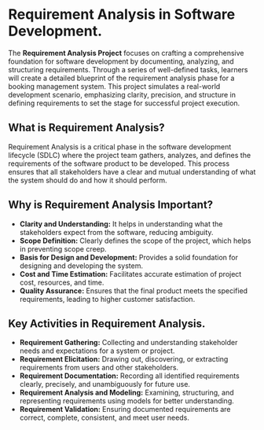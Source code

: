 # Requirement Analysis in Software Development.

The **Requirement Analysis Project** focuses on crafting a comprehensive foundation for software development by documenting, analyzing, and structuring requirements. Through a series of well-defined tasks, learners will create a detailed blueprint of the requirement analysis phase for a booking management system. This project simulates a real-world development scenario, emphasizing clarity, precision, and structure in defining requirements to set the stage for successful project execution.

## What is Requirement Analysis?

Requirement Analysis is a critical phase in the software development lifecycle (SDLC) where the project team gathers, analyzes, and defines the requirements of the software product to be developed. This process ensures that all stakeholders have a clear and mutual understanding of what the system should do and how it should perform.

## Why is Requirement Analysis Important?

-  **Clarity and Understanding:** It helps in understanding what the stakeholders expect from the software, reducing ambiguity.
-  **Scope Definition:** Clearly defines the scope of the project, which helps in preventing scope creep.
-  **Basis for Design and Development:** Provides a solid foundation for designing and developing the system.
-  **Cost and Time Estimation:** Facilitates accurate estimation of project cost, resources, and time.
-  **Quality Assurance:** Ensures that the final product meets the specified requirements, leading to higher customer satisfaction.

## Key Activities in Requirement Analysis.

- **Requirement Gathering:**  Collecting and understanding stakeholder needs and expectations for a system or project.
- **Requirement Elicitation:** Drawing out, discovering, or extracting requirements from users and other stakeholders.
- **Requirement Documentation:** Recording all identified requirements clearly, precisely, and unambiguously for future use.
- **Requirement Analysis and Modeling:** Examining, structuring, and representing requirements using models for better understanding.
- **Requirement Validation:** Ensuring documented requirements are correct, complete, consistent, and meet user needs.

